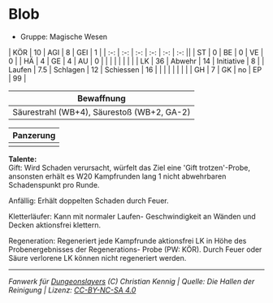 # Blob  
- Gruppe: Magische Wesen  

| KÖR    | 10  | AGI      | 8  | GEI        | 1  |
| :-: | :-: | :-: | :-: | :-: | :-: ||
| ST     | 0   | BE       | 0  | VE         | 0  |
| HÄ     | 4   | GE       | 4  | AU         | 0  |
|        |     |          |    |            |    |
| LK     | 36  | Abwehr   | 14 | Initiative | 8  |
| Laufen | 7.5 | Schlagen | 12 | Schiessen  | 16 |
|        |     |          |    |            |    |
| GH     | 7   | GK       | no | EP         | 99 |


| Bewaffnung |
| --- |
| Säurestrahl (WB+4), Säurestoß (WB+2, GA-2) |


| Panzerung |
| --- |
|  |


**Talente:**  
Gift: Wird Schaden verursacht, würfelt das Ziel eine 'Gift trotzen'-Probe, ansonsten erhält es W20 Kampfrunden lang 1 nicht abwehrbaren Schadenspunkt pro Runde.

Anfällig: Erhält doppelten Schaden durch Feuer.

Kletterläufer: Kann mit normaler Laufen- Geschwindigkeit an Wänden und Decken aktionsfrei klettern.

Regeneration: Regeneriert jede Kampfrunde aktionsfrei LK in Höhe des Probenergebnisses der Regenerations- Probe (PW: KÖR). Durch Feuer oder Säure verlorene LK können nicht regeneriert werden.





___
*Fanwerk für [Dungeonslayers](https://www.dungeonslayers.net/) (C) Christian Kennig | Quelle: Die Hallen der Reinigung | Lizenz: [CC-BY-NC-SA 4.0](https://creativecommons.org/licenses/by-nc-sa/4.0/deed.de)*